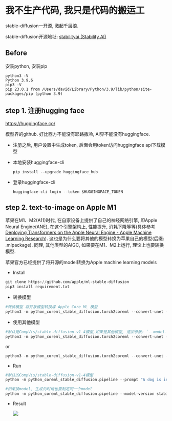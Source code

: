 # 我不生产代码, 我只是代码的搬运工

stable-diffusion一开源, 激起千层浪.

stable-diffusion开源地址: [stabilityai (Stability AI)](https://huggingface.co/stabilityai)

## Before

安装python, 安装pip

```shell
python3 -V
Python 3.9.6
pip3 -V
pip 23.0.1 from /Users/david/Library/Python/3.9/lib/python/site-packages/pip (python 3.9)
```

## step 1. 注册hugging face

https://huggingface.co/

模型界的github. 好比西方不能没有耶路撒冷, AI界不能没有huggingface.

* 注册之后, 用户设置中生成token, 后面会用token访问huggingface api下载模型

* 本地安装huggingface-cli
  
  `pip install --upgrade huggingface_hub`

* 登录huggingface-cli
  
  `huggingface-cli login --token $HUGGINGFACE_TOKEN`

## step 2. text-to-image on Apple M1

苹果在M1、M2(A11)时代, 在自家设备上提供了自己的神经网络引擎, 即Apple Neural Engine(ANE), 在这个引擎架构上, 性能提升, 消耗下降等等(具体参考[Deploying Transformers on the Apple Neural Engine - Apple Machine Learning Research](https://machinelearning.apple.com/research/neural-engine-transformers)). 这也是为什么要将其他的模型转换为苹果自己的模型(后缀: .mlpackage). 同理, 其他类型的AIGC, 如果要在M1、M2上运行, 理论上也要转换模型.

苹果官方已经提供了将开源的model转换为Apple machine learning models

* Install

```python
git clone https://github.com/apple/ml-stable-diffusion
pip3 install requirement.txt
```

* 转换模型

```python
#转换模型 将开放模型转换成 Apple Core ML 模型
python3 -m python_coreml_stable_diffusion.torch2coreml --convert-unet --convert-text-encoder --convert-vae-decoder --convert-safety-checker -o ./models
```

* 使用其他模型

```python
#默认是CompVis/stable-diffusion-v1-4模型,如果是其他模型, 追加参数: `--model-version`
python3 -m python_coreml_stable_diffusion.torch2coreml --convert-unet --convert-text-encoder --convert-vae-decoder --convert-safety-checker --model-version runwayml/stable-diffusion-v1-5 -o ./models
```

or

```python
python3 -m python_coreml_stable_diffusion.torch2coreml --convert-unet --convert-text-encoder --convert-vae-decoder --convert-safety-checker --model-version stabilityai/stable-diffusion-2-1 -o ./models
```

* Run

```python
#默认的CompVis/stable-diffusion-v1-4模型
python -m python_coreml_stable_diffusion.pipeline --prompt "A dog is in space" -i ./models -o ./output --compute-unit ALL --seed 93
```

```python
#如果换model, 生成的时候也要制定同一个model
python -m python_coreml_stable_diffusion.pipeline --model-version stabilityai/stable-diffusion-2-1 --prompt "A dog is in space" -i ./models -o ./output --compute-unit ALL --seed 93
```

* Result
  
  ![](/Users/david/Library/Application%20Support/marktext/images/2023-03-27-10-04-38-image.png)
